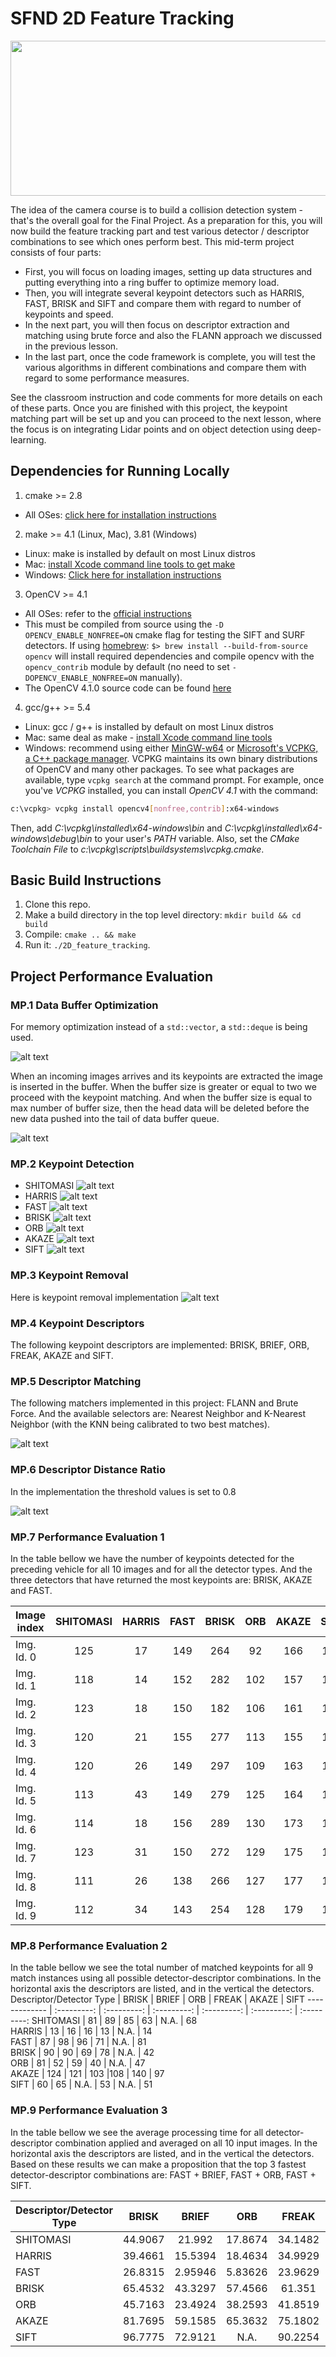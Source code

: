 # SFND 2D Feature Tracking

<img src="media/2d_feature_tracking.gif" width="820" height="248" />

The idea of the camera course is to build a collision detection system - that's the overall goal for the Final Project. As a preparation for this, you will now build the feature tracking part and test various detector / descriptor combinations to see which ones perform best. This mid-term project consists of four parts:

* First, you will focus on loading images, setting up data structures and putting everything into a ring buffer to optimize memory load. 
* Then, you will integrate several keypoint detectors such as HARRIS, FAST, BRISK and SIFT and compare them with regard to number of keypoints and speed. 
* In the next part, you will then focus on descriptor extraction and matching using brute force and also the FLANN approach we discussed in the previous lesson. 
* In the last part, once the code framework is complete, you will test the various algorithms in different combinations and compare them with regard to some performance measures. 

See the classroom instruction and code comments for more details on each of these parts. Once you are finished with this project, the keypoint matching part will be set up and you can proceed to the next lesson, where the focus is on integrating Lidar points and on object detection using deep-learning. 

[//]: # (Image References)

[image1]: ./media/ring_buffer.png "Ring Buffer"
[image2]: ./media/deque_databuffer.png "Data buffer"
[image3]: ./media/AKAZE_detector.png "Akaze"
[image4]: ./media/Brisk_detector.png "Brisk"
[image5]: ./media/Fast_detector.png "Fast"
[image6]: ./media/Harris_corner_detector.png "Harris"
[image7]: ./media/ORB_Detector.png "ORB"
[image8]: ./media/Shi_Tomasi_detector.png "ShiTomasi"
[image9]: ./media/SIFT_detector.png "SIFT"
[image10]: ./media/ORB_AND_ORB.png "ORB and ORB"
[image11]: ./media/keypointRemoval.png "Focus on car"
[image12]: ./media/FAST_and_ORB.png "FAST and ORB"
[image13]: ./media/BRISK_and_SIFT.png "BRISK and SIFT"
[image14]: ./media/ORB_and_ORB.png "ORB and ORB"
[image15]: ./media/AKAZE_AND_AKAZE.png "AKAZE and AKAZE"

## Dependencies for Running Locally
1. cmake >= 2.8
 * All OSes: [click here for installation instructions](https://cmake.org/install/)

2. make >= 4.1 (Linux, Mac), 3.81 (Windows)
 * Linux: make is installed by default on most Linux distros
 * Mac: [install Xcode command line tools to get make](https://developer.apple.com/xcode/features/)
 * Windows: [Click here for installation instructions](http://gnuwin32.sourceforge.net/packages/make.htm)

3. OpenCV >= 4.1
 * All OSes: refer to the [official instructions](https://docs.opencv.org/master/df/d65/tutorial_table_of_content_introduction.html)
 * This must be compiled from source using the `-D OPENCV_ENABLE_NONFREE=ON` cmake flag for testing the SIFT and SURF detectors. If using [homebrew](https://brew.sh/): `$> brew install --build-from-source opencv` will install required dependencies and compile opencv with the `opencv_contrib` module by default (no need to set `-DOPENCV_ENABLE_NONFREE=ON` manually). 
 * The OpenCV 4.1.0 source code can be found [here](https://github.com/opencv/opencv/tree/4.1.0)

4. gcc/g++ >= 5.4
  * Linux: gcc / g++ is installed by default on most Linux distros
  * Mac: same deal as make - [install Xcode command line tools](https://developer.apple.com/xcode/features/)
  * Windows: recommend using either [MinGW-w64](http://mingw-w64.org/doku.php/start) or [Microsoft's VCPKG, a C++ package manager](https://docs.microsoft.com/en-us/cpp/build/install-vcpkg?view=msvc-160&tabs=windows). VCPKG maintains its own binary distributions of OpenCV and many other packages. To see what packages are available, type `vcpkg search` at the command prompt. For example, once you've _VCPKG_ installed, you can install _OpenCV 4.1_ with the command:
```bash
c:\vcpkg> vcpkg install opencv4[nonfree,contrib]:x64-windows
```
Then, add *C:\vcpkg\installed\x64-windows\bin* and *C:\vcpkg\installed\x64-windows\debug\bin* to your user's _PATH_ variable. Also, set the _CMake Toolchain File_ to *c:\vcpkg\scripts\buildsystems\vcpkg.cmake*.


## Basic Build Instructions

1. Clone this repo.
2. Make a build directory in the top level directory: `mkdir build && cd build`
3. Compile: `cmake .. && make`
4. Run it: `./2D_feature_tracking`.

## Project Performance Evaluation
### MP.1 Data Buffer Optimization
For memory optimization instead of a `std::vector`, a `std::deque` is being used. 

![alt text][image1]

When an incoming images arrives and its keypoints are extracted the image is inserted in the buffer. When the buffer size is greater or equal to two we proceed with the keypoint matching. And when the buffer size is equal to max number of buffer size, then the head data will be deleted before the new data pushed into the tail of data buffer queue.

![alt text][image2]

### MP.2 Keypoint Detection
- SHITOMASI
![alt text][image8]
- HARRIS
![alt text][image6]
- FAST
![alt text][image5]
- BRISK
![alt text][image4]
- ORB
![alt text][image7]
- AKAZE
![alt text][image3]
- SIFT
![alt text][image9]

### MP.3 Keypoint Removal
Here is keypoint removal implementation
![alt text][image11]

### MP.4 Keypoint Descriptors
The following keypoint descriptors are implemented: BRISK, BRIEF, ORB, FREAK, AKAZE and SIFT. 

### MP.5 Descriptor Matching
The following matchers implemented in this project: FLANN and Brute Force. And the available selectors are: Nearest Neighbor and K-Nearest Neighbor (with the KNN being calibrated to two best matches).

![alt text][image12]

### MP.6 Descriptor Distance Ratio
In the implementation the threshold values is set to 0.8

![alt text][image15]

### MP.7 Performance Evaluation 1
In the table bellow we have the number of keypoints detected for the preceding vehicle for all 10 images and for all the detector types. And the three detectors that have returned the most keypoints are: BRISK, AKAZE and FAST.

Image index    |  SHITOMASI  |    HARRIS   |     FAST    |     BRISK   |     ORB     |    AKAZE    |   SIFT 
-------------  | :---------: | :---------: | :---------: | :---------: | :---------: | :---------: | :---------: 
Img. Id. 0     | 125         | 17          | 149         | 264         | 92          | 166         | 138         
Img. Id. 1     | 118         | 14          | 152         | 282         | 102         | 157         | 132         
Img. Id. 2     | 123         | 18          | 150         | 182         | 106         | 161         | 124         
Img. Id. 3     | 120         | 21          | 155         | 277         | 113         | 155         | 137         
Img. Id. 4     | 120         | 26          | 149         | 297         | 109         | 163         | 134        
Img. Id. 5     | 113         | 43          | 149         | 279         | 125         | 164         | 140         
Img. Id. 6     | 114         | 18          | 156         | 289         | 130         | 173         | 137         
Img. Id. 7     | 123         | 31          | 150         | 272         | 129         | 175         | 148         
Img. Id. 8     | 111         | 26          | 138         | 266         | 127         | 177         | 159         
Img. Id. 9     | 112         | 34          | 143         | 254         | 128         | 179         | 137         

### MP.8 Performance Evaluation 2
In the table bellow we see the total number of matched keypoints for all 9 match instances using all possible detector-descriptor combinations. In the horizontal axis the descriptors are listed, and in the vertical the detectors.  
Descriptor/Detector Type  |     BRISK   |     BRIEF   |      ORB    |     FREAK   |     AKAZE   |  SIFT 
-------------             | :---------: | :---------: | :---------: | :---------: | :---------: | :---------: 
SHITOMASI                 | 81          | 89          | 85          | 63          | N.A.        | 68         
HARRIS                    | 13          | 16          | 16          | 13          | N.A.        | 14          
FAST                      | 87          | 98          | 96          | 71          | N.A.        | 81         
BRISK                     | 90          | 90          | 69          | 78          | N.A.        | 42         
ORB                       | 81          | 52          | 59          | 40          | N.A.        | 47         
AKAZE                     | 124         | 121         | 103         |108          | 140         | 97         
SIFT                      | 60          |  65         | N.A.        | 53          | N.A.        | 51         

### MP.9 Performance Evaluation 3
In the table bellow we see the average processing time for all detector-descriptor combination applied and averaged on all 10 input images. In the horizontal axis the descriptors are listed, and in the vertical the detectors. Based on these results we can make a proposition that the top 3 fastest detector-descriptor combinations are: FAST + BRIEF, FAST + ORB, FAST + SIFT. 

Descriptor/Detector Type  |     BRISK   |     BRIEF   |      ORB    |     FREAK   |     AKAZE   |  SIFT 
-------------             | :---------: | :---------: | :---------: | :---------: | :---------: | :---------: 
SHITOMASI                 | 44.9067     | 21.992      | 17.8674     | 34.1482     | N.A.        | 21.7399         
HARRIS                    | 39.4661     | 15.5394     | 18.4634     | 34.9929     | N.A.        | 21.5843         
FAST                      | 26.8315     | 2.95946     | 5.83626     | 23.9629     | N.A.        | 14.1271         
BRISK                     | 65.4532     | 43.3297     | 57.4566     | 61.351      | N.A.        | 62.7616         
ORB                       | 45.7163     | 23.4924     | 38.2593     | 41.8519     | N.A.        | 52.4007        
AKAZE                     | 81.7695     | 59.1585     | 65.3632     | 75.1802     | 96.4652     | 67.0839         
SIFT                      | 96.7775     | 72.9121     | N.A.        | 90.2254     | N.A.        | 117.035     